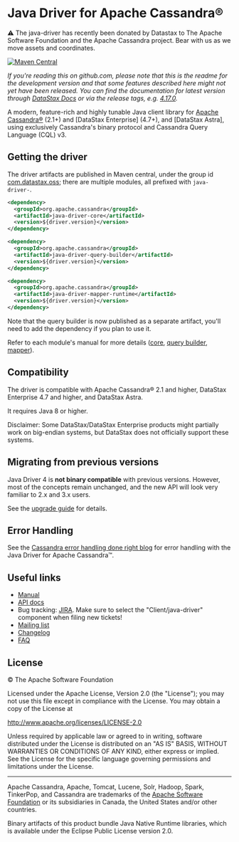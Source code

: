 # Java Driver for Apache Cassandra®

:warning: The java-driver has recently been donated by Datastax to The Apache Software Foundation and the Apache Cassandra project.  Bear with us as we move assets and coordinates.

[![Maven Central](https://maven-badges.herokuapp.com/maven-central/com.datastax.oss/java-driver-core/badge.svg)](https://maven-badges.herokuapp.com/maven-central/com.datastax.oss/java-driver-core)

*If you're reading this on github.com, please note that this is the readme for the development 
version and that some features described here might not yet have been released. You can find the
documentation for latest version through [DataStax Docs] or via the release tags, e.g. 
[4.17.0](https://github.com/datastax/java-driver/tree/4.17.0).*

A modern, feature-rich and highly tunable Java client library for [Apache Cassandra®] \(2.1+) and 
[DataStax Enterprise] \(4.7+), and [DataStax Astra], using exclusively Cassandra's binary protocol
and Cassandra Query Language (CQL) v3.

[DataStax Docs]: http://docs.datastax.com/en/developer/java-driver/
[Apache Cassandra®]: http://cassandra.apache.org/

## Getting the driver

The driver artifacts are published in Maven central, under the group id [com.datastax.oss]; there
are multiple modules, all prefixed with `java-driver-`.

```xml
<dependency>
  <groupId>org.apache.cassandra</groupId>
  <artifactId>java-driver-core</artifactId>
  <version>${driver.version}</version>
</dependency>

<dependency>
  <groupId>org.apache.cassandra</groupId>
  <artifactId>java-driver-query-builder</artifactId>
  <version>${driver.version}</version>
</dependency>

<dependency>
  <groupId>org.apache.cassandra</groupId>
  <artifactId>java-driver-mapper-runtime</artifactId>
  <version>${driver.version}</version>
</dependency>
```

Note that the query builder is now published as a separate artifact, you'll need to add the
dependency if you plan to use it.

Refer to each module's manual for more details ([core](manual/core/), [query
builder](manual/query_builder/), [mapper](manual/mapper)).

[com.datastax.oss]: http://search.maven.org/#search%7Cga%7C1%7Cg%3A%22com.datastax.oss%22

## Compatibility

The driver is compatible with Apache Cassandra® 2.1 and higher, DataStax Enterprise 4.7 and
higher, and DataStax Astra.

It requires Java 8 or higher.

Disclaimer: Some DataStax/DataStax Enterprise products might partially work on big-endian systems,
but DataStax does not officially support these systems.

## Migrating from previous versions

Java Driver 4 is **not binary compatible** with previous versions. However, most of the concepts
remain unchanged, and the new API will look very familiar to 2.x and 3.x users.

See the [upgrade guide](upgrade_guide/) for details.

## Error Handling

See the [Cassandra error handling done right blog](https://www.datastax.com/blog/cassandra-error-handling-done-right) for error handling with the Java Driver for Apache Cassandra&trade;.

## Useful links

* [Manual](manual/)
* [API docs]
* Bug tracking: [JIRA].  Make sure to select the "Client/java-driver" component when filing new tickets!
* [Mailing list]
* [Changelog]
* [FAQ]

[API docs]: https://docs.datastax.com/en/drivers/java/4.17
[JIRA]: https://issues.apache.org/jira/issues/?jql=project%20%3D%20CASSANDRA%20AND%20component%20%3D%20%22Client%2Fjava-driver%22%20ORDER%20BY%20key%20DESC
[Mailing list]: https://groups.google.com/a/lists.datastax.com/forum/#!forum/java-driver-user
[Changelog]: changelog/
[FAQ]: faq/

## License

&copy; The Apache Software Foundation

Licensed under the Apache License, Version 2.0 (the "License");
you may not use this file except in compliance with the License.
You may obtain a copy of the License at

http://www.apache.org/licenses/LICENSE-2.0

Unless required by applicable law or agreed to in writing, software
distributed under the License is distributed on an "AS IS" BASIS,
WITHOUT WARRANTIES OR CONDITIONS OF ANY KIND, either express or implied.
See the License for the specific language governing permissions and
limitations under the License.

----

Apache Cassandra, Apache, Tomcat, Lucene, Solr, Hadoop, Spark, TinkerPop, and Cassandra are 
trademarks of the [Apache Software Foundation](http://www.apache.org/) or its subsidiaries in
Canada, the United States and/or other countries. 

Binary artifacts of this product bundle Java Native Runtime libraries, which is available under the Eclipse Public License version 2.0.